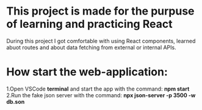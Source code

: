 # This project is made for the purpuse of learning and practicing React
During this project I got comfortable with using React components, learned abuot routes and about data fetching from external or internal APIs.

# How start the web-application:
1.Open VSCode <b>terminal</b> and start the app with the command: <b> npm start </b> <br />
2.Run the fake json server with the command: <b> npx json-server -p 3500 -w db.son </b>
